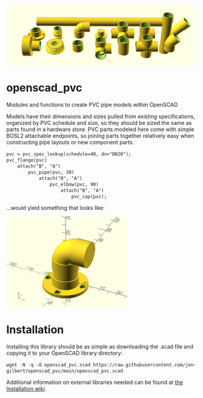 ![](docs/images/header.png)

# openscad_pvc
Modules and functions to create PVC pipe models within OpenSCAD

Models have their dimensions and sizes pulled from existing specifications, organized by PVC schedule and size, so they should be sized the same as parts found in a hardware store. PVC parts modeled here come with simple BOSL2 attachable endpoints, so joining parts together relatively easy when constructing pipe layouts or new component parts.

```openscad
pvc = pvc_spec_lookup(schedule=40, dn="DN20");
pvc_flange(pvc)
    attach("B", "A")
        pvc_pipe(pvc, 30)
            attach("B", "A")
                pvc_elbow(pvc, 90)
                    attach("B", "A")
                        pvc_cap(pvc);
```
...would yield something that looks like:

![](https://github.com/jon-gilbert/openscad_pvc/blob/main/docs/images/openscad_pvc/section-pvc-component-part-modules_fig1.png)

# Installation
Installing this library should be as simple as downloading the .scad file and copying it to your OpenSCAD library directory:
```
wget -N -q -O openscad_pvc.scad https://raw.githubusercontent.com/jon-gilbert/openscad_pvc/main/openscad_pvc.scad
```
Additional information on external libraries needed can be found at [the Installation wiki](https://github.com/jon-gilbert/openscad_pvc/wiki/Installation).


